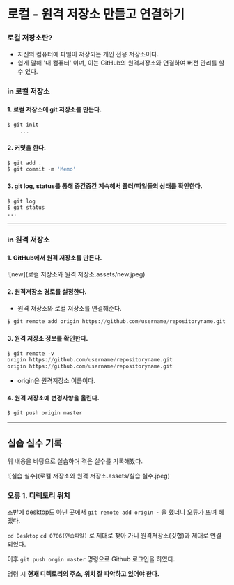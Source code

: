 # 로컬 - 원격 저장소 만들고 연결하기



### 로컬 저장소란?

* 자신의 컴퓨터에 파일이 저장되는 개인 전용 저장소이다. 
* 쉽게 말해 '내 컴퓨터' 이며, 이는 GitHub의 원격저장소와 연결하여 버전 관리를 할 수 있다. 



### in 로컬 저장소

#### 1. 로컬 저장소에 git 저장소를 만든다.

```python
$ git init
	...
```



#### 2. 커밋을 한다. 

```python
$ git add . 
$ git commit -m 'Memo'
```



#### 3. git log, status를 통해 중간중간 계속해서 폴더/파일들의 상태를 확인한다.

```python
$ git log
$ git status
...
```



------------



### in 원격 저장소

#### 1. GitHub에서 원격 저장소를 만든다. 

![new](로컬 저장소와 원격 저장소.assets/new.jpeg)

#### 2. 원격저장소 경로를 설정한다.

* 원격 저장소와 로컬 저장소를 연결해준다.

```python
$ git remote add origin https://github.com/username/repositoryname.git
```



#### 3. 원격 저장소 정보를 확인한다.

```python
$ git remote -v
origin https://github.com/username/repositoryname.git
origin https://github.com/username/repositoryname.git
```

* origin은 원격저장소 이름이다. 



#### 4. 원격 저장소에 변경사항을 올린다.

```python
$ git push origin master
```



-----

## 실습 실수 기록

위 내용을 바탕으로 실습하며 겪은 실수를 기록해봤다. 

![실습 실수](로컬 저장소와 원격 저장소.assets/실습 실수.jpeg)

### 오류 1. 디렉토리 위치 

초반에 desktop도 아닌 곳에서 `git remote add origin ~` 을 했더니 오류가 뜨며 헤맸다. 

`cd Desktop` `cd 0706(연습파일)` 로 제대로 찾아 가니 원격저장소(깃헙)과 제대로 연결되었다. 

이후 `git push orgin master` 명령으로 Github 로그인을 하였다. 

명령 시 **현재 디렉토리의 주소, 위치 잘 파악하고 있어야 한다.**



